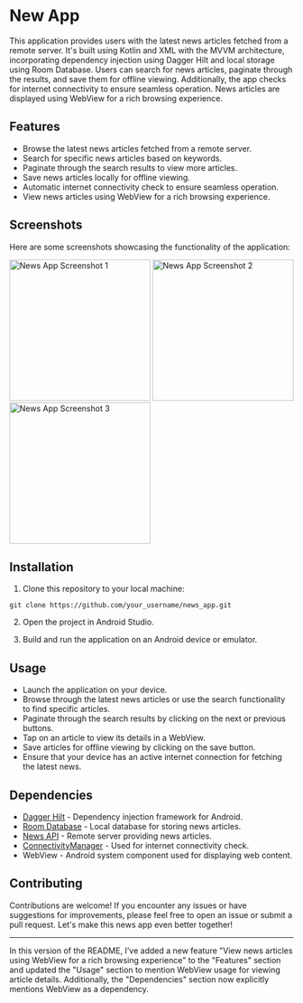 # New App

This application provides users with the latest news articles fetched from a remote server. It's built using Kotlin and XML with the MVVM architecture, incorporating dependency injection using Dagger Hilt and local storage using Room Database. Users can search for news articles, paginate through the results, and save them for offline viewing. Additionally, the app checks for internet connectivity to ensure seamless operation. News articles are displayed using WebView for a rich browsing experience.

## Features

- Browse the latest news articles fetched from a remote server.
- Search for specific news articles based on keywords.
- Paginate through the search results to view more articles.
- Save news articles locally for offline viewing.
- Automatic internet connectivity check to ensure seamless operation.
- View news articles using WebView for a rich browsing experience.

## Screenshots

Here are some screenshots showcasing the functionality of the application:

<img src="https://example.com/news_app_screenshot_1.png" alt="News App Screenshot 1" width="250">
<img src="https://example.com/news_app_screenshot_2.png" alt="News App Screenshot 2" width="250">
<img src="https://example.com/news_app_screenshot_3.png" alt="News App Screenshot 3" width="250">

## Installation

1. Clone this repository to your local machine:

```
git clone https://github.com/your_username/news_app.git
```

2. Open the project in Android Studio.

3. Build and run the application on an Android device or emulator.

## Usage

- Launch the application on your device.
- Browse through the latest news articles or use the search functionality to find specific articles.
- Paginate through the search results by clicking on the next or previous buttons.
- Tap on an article to view its details in a WebView.
- Save articles for offline viewing by clicking on the save button.
- Ensure that your device has an active internet connection for fetching the latest news.

## Dependencies

- [Dagger Hilt](https://dagger.dev/hilt/) - Dependency injection framework for Android.
- [Room Database](https://developer.android.com/training/data-storage/room) - Local database for storing news articles.
- [News API](https://newsapi.org/) - Remote server providing news articles.
- [ConnectivityManager](https://developer.android.com/reference/android/net/ConnectivityManager) - Used for internet connectivity check.
- WebView - Android system component used for displaying web content.

## Contributing

Contributions are welcome! If you encounter any issues or have suggestions for improvements, please feel free to open an issue or submit a pull request. Let's make this news app even better together!

--- 

In this version of the README, I've added a new feature "View news articles using WebView for a rich browsing experience" to the "Features" section and updated the "Usage" section to mention WebView usage for viewing article details. Additionally, the "Dependencies" section now explicitly mentions WebView as a dependency.
